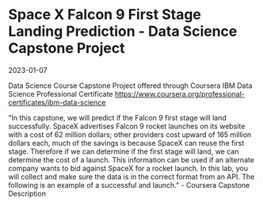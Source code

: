 # Space X  Falcon 9 First Stage Landing Prediction - Data Science Capstone Project
2023-01-07

Data Science Course Capstone Project offered through Coursera
IBM Data Science Professional Certificate
https://www.coursera.org/professional-certificates/ibm-data-science

"In this capstone, we will predict if the Falcon 9 first stage will land successfully. SpaceX advertises Falcon 9 rocket launches on its website with a cost of 62 million dollars; other providers cost upward of 165 million dollars each, much of the savings is because SpaceX can reuse the first stage. Therefore if we can determine if the first stage will land, we can determine the cost of a launch. This information can be used if an alternate company wants to bid against SpaceX for a rocket launch. In this lab, you will collect and make sure the data is in the correct format from an API. The following is an example of a successful and launch." - Coursera Capstone Description

